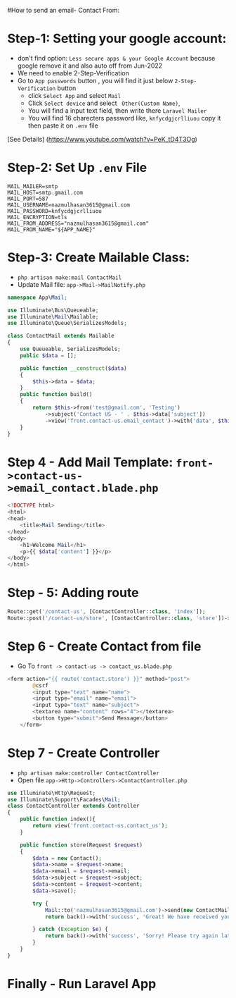 #How to send an email- Contact From:

# Step-1: Setting your google account:
   - don't find option: `Less secure apps & your Google Account` because google remove it and also auto off from Jun-2022
   - We need to enable 2-Step-Verification
   - Go to `App passwords` button , you will find it just below `2-Step-Verification` button
        - click `Select App` and select `Mail`
        - Click `Select device` and select ` Other(Custom Name)`, 
        - You will find a input text field, then write there `Laravel Mailer`
        - You will find 16 charecters password like, `knfycdgjcrlliuou` copy it then paste it on `.env` file

[See Details] (https://www.youtube.com/watch?v=PeK_tD4T3Og)

# Step-2: Set Up `.env` File
```
MAIL_MAILER=smtp
MAIL_HOST=smtp.gmail.com
MAIL_PORT=587
MAIL_USERNAME=nazmulhasan3615@gmail.com
MAIL_PASSWORD=knfycdgjcrlliuou
MAIL_ENCRYPTION=tls
MAIL_FROM_ADDRESS="nazmulhasan3615@gmail.com"
MAIL_FROM_NAME="${APP_NAME}"
```

# Step-3: Create Mailable Class:
- `php artisan make:mail ContactMail`
- Update Mail file: `app->Mail->MailNotify.php`
  
```php
namespace App\Mail;

use Illuminate\Bus\Queueable;
use Illuminate\Mail\Mailable;
use Illuminate\Queue\SerializesModels;

class ContactMail extends Mailable
{
    use Queueable, SerializesModels;
    public $data = [];

    public function __construct($data)
    {
        $this->data = $data;
    }
    public function build()
    {
        return $this->from('test@gmail.com', 'Testing')
            ->subject('Contact US - ' . $this->data['subject'])
            ->view('front.contact-us.email_contact')->with('data', $this->data);
    }
}
```
# Step 4 - Add Mail Template: `front->contact-us->email_contact.blade.php`
```php
<!DOCTYPE html>
<html>
<head>
    <title>Mail Sending</title>
</head>
<body>
    <h1>Welcome Mail</h1>
    <p>{{ $data['content'] }}</p>
</body>
</html>
```
# Step - 5: Adding route
```php
Route::get('/contact-us', [ContactController::class, 'index']);
Route::post('/contact-us/store', [ContactController::class, 'store'])->name('contact.store');
```

# Step 6 - Create Contact from file
- Go To `front -> contact-us -> contact_us.blade.php`
```php
<form action="{{ route('contact.store') }}" method="post">
        @csrf
        <input type="text" name="name">
        <input type="email" name="email">
        <input type="text" name="subject">
        <textarea name="content" rows="4"></textarea>
        <button type="submit">Send Message</button>
    </form>
```

# Step 7 - Create Controller
- `php artisan make:controller ContactController`
- Open file `app->Http->Controllers->ContactController.php`

```php
use Illuminate\Http\Request;
use Illuminate\Support\Facades\Mail;
class ContactController extends Controller
{
    public function index(){
        return view('front.contact-us.contact_us');
    }

    public function store(Request $request)
    {
        $data = new Contact();
        $data->name = $request->name;
        $data->email = $request->email;
        $data->subject = $request->subject;
        $data->content = $request->content;
        $data->save();

        try {
            Mail::to('nazmulhasan3615@gmail.com')->send(new ContactMail($data));
            return back()->with('success', 'Great! We have received your message and would like to thank you for writing to us.');

        } catch (Exception $e) {
            return back()->with('success', 'Sorry! Please try again latter');
        }
    }
}
```
# Finally  - Run Laravel App
``` php artisan serve




